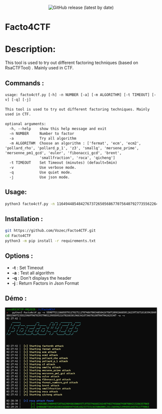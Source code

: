 <p align="center">
  <img alt="GitHub release (latest by date)" src="https://img.shields.io/badge/Version-1.0-blue.svg">
</p>

#  Facto4CTF

# Description:

This tool is used to try out different factoring techniques (based on RsaCTFTool) . Mainly used in CTF.

## Commands :
```
usage: facto4ctf.py [-h] -n NUMBER [-a] [-m ALGORITHM] [-t TIMEOUT] [-v] [-q] [-j]

This tool is used to try out different factoring techniques. Mainly used in CTF.

optional arguments:
  -h, --help    show this help message and exit
  -n NUMBER     Number to factor
  -a            Try all algorithm
  -m ALGORITHM  Choose an algorithm : ['fermat', 'ecm', 'ecm2', 'pollard_rho', 'pollard_p_1', 'z3', 'smallq', 'mersene_prime', 'mersenne_pm1_gcd', 'euler', 'fibonacci_gcd', 'brent',
                'smallfraction', 'roca', 'qicheng']
  -t TIMEOUT    Set Timeout (minutes) (default=5min)
  -v            Use verbose mode.
  -q            Use quiet mode.
  -j            Use json mode.
```

## Usage:

```bash
python3 facto4ctf.py -n 116494485484276737265056867707564079277355622643710445921186078058108350067819908890379635482659796593831763584687113089573852770295651492307690383478101687323076624991486165778718257549416099776035451714559549671189631313045240181809169254865807076496196762757332143476724463538968420427013 -a -v -t 5
```

## Installation :
```bash
git https://github.com/Vozec/Facto4CTF.git
cd Facto4CTF
python3 -m pip install -r requirements.txt
```

## Options :
- **-t** : Set Timeout
- **-a** : Test all algorithm
- **-q** : Don't displays the header
- **-j** : Return Factors in Json Format

## Démo :

![Alltext](./image/example.png)
